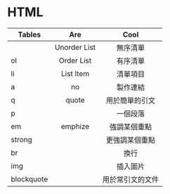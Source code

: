 # HTML


| Tables        | Are           | Cool  |
| ------------- |:-------------:| :-----:|
|<ul>|Unorder List| 無序清單|
|ol|Order List|有序清單|
|li|List Item|清單項目|
|a|no|製作連結|
|q|quote|用於簡單的引文|
|p||一個段落|
|em|emphize|強調某個重點|
|strong||更強調某個重點|
|br||換行|
|img||插入圖片|
|blockquote||用於常引文的文件|


